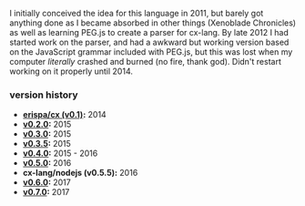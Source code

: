 I initially conceived the idea for this language in 2011, but barely got anything done as I became absorbed in other things (Xenoblade Chronicles) as well as learning PEG.js to create a parser for cx-lang. By late 2012 I had started work on the parser, and had a awkward but working version based on the JavaScript grammar included with PEG.js, but this was lost when my computer _literally_ crashed and burned (no fire, thank god). Didn't restart working on it properly until 2014.

### version history

- **[erispa/cx (v0.1)](https://github.com/erispa/cx):** 2014
- **[v0.2.0](https://github.com/cx-lang/cx-lang/tree/v0.2.0):** 2015
- **[v0.3.0](https://github.com/cx-lang/cx-lang/tree/v0.3.0):** 2015
- **[v0.3.5](https://github.com/cx-lang/cx-lang/tree/v0.3.5):** 2015
- **[v0.4.0](https://github.com/cx-lang/cx-lang/tree/v0.4.0):** 2015 - 2016
- **[v0.5.0](https://github.com/cx-lang/cx-lang/tree/v0.5.0):** 2016
- **cx-lang/nodejs (v0.5.5):** 2016
- **[v0.6.0](https://github.com/cx-lang/cx-lang/tree/v0.6.0):** 2017
- **[v0.7.0](https://github.com/cx-lang/cx-lang/tree/v0.7.0):** 2017
